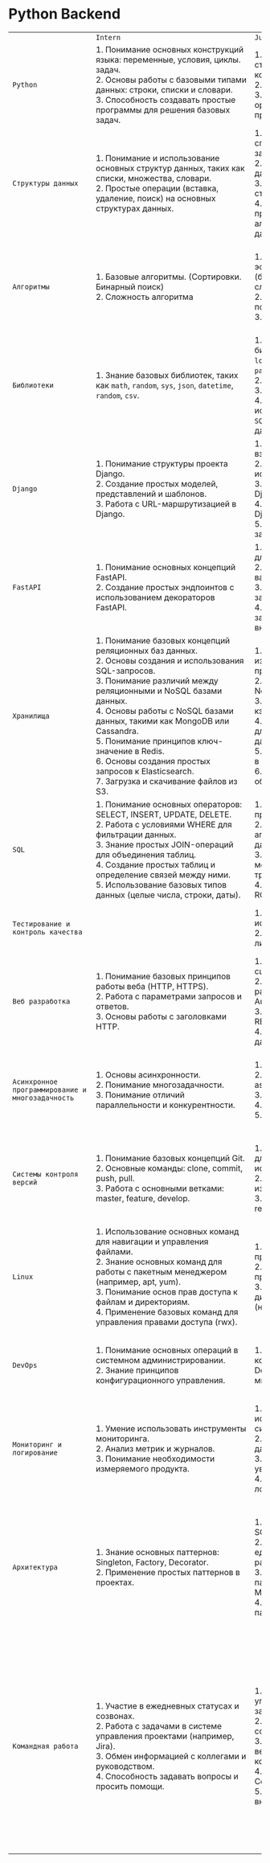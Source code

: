 # Python Backend

<table>
    <tr>
        <td><div style="width:150px"></div></td>
        <td><div style="width:300px"><code>Intern</code></div></td>
        <td><div style="width:300px"><code>Junior</code></div></td>
        <td><div style="width:300px"><code>Junior+</code></div></td>
        <td><div style="width:300px"><code>Middle</code></div></td>
        <td><div style="width:300px"><code>Middle+</code></div></td>
        <td><div style="width:300px"><code>Senior</code></div></td>
        <td><div style="width:300px"><code>Lead</code></div></td>
    </tr>
    <tr>
        <td><code>Python</code></td>
        <td>
            1. Понимание основных конструкций языка: переменные, условия, циклы. задач.<br>
            2. Основы работы с базовыми типами данных: строки, списки и словари.<br>
            3. Способность создавать простые программы для решения базовых задач.
        </td>
        <td>
            1. Уверенное владение основными структурами данных (списки, кортежи, множества).<br>
            2. Обработка ошибок и исключений.<br>
            3. Понимание основ объектно-ориентированного программирования.
        </td>
        <td>
            1. Продвинутое использование парадигмы ООП, включая полиморфизм и инкапсуляцию.<br>
            2. Понимание принципов работы декораторов и метаклассов.
        </td>
        <td>
            1. Использование инструментов для оптимизации и улучшения производительности Python-кода.<br>
            2. Глубокое понимание GIL (Global Interpreter Lock) и методов его обхода.<br>
            3. Понимание счетчика ссылок и сборщика мусора
        </td>
        <td></td>
        <td></td>
        <td></td>
    </tr>
    <tr>
        <td><code>Структуры данных</code></td>
        <td>
            1. Понимание и использование основных структур данных, таких как списки, множества, словари.<br>
            2. Простые операции (вставка, удаление, поиск) на основных структурах данных.
        </td>
        <td>
            1. Эффективное использование списков и словарей для различных задач.<br>
            2. Работа с вложенными структурами данных.<br>
            3. Понимание принципов работы стеков и очередей.<br>
            4. Оценка временной и пространственной сложности алгоритмов на основных структурах данных.
        </td>
        <td>
            1. Понимание древовидных структур данных и графов.<br>
            2. Работа с бинарными деревьями, AVL-деревьями и графами.<br>
            3. Работа с двусвязными списками, кольцевыми списками и другими продвинутыми вариантами.<br>
            4. Углубленное понимание работы хеш-таблиц и коллизий.
        </td>
        <td>
            1. Работа с несбалансированными деревьями.<br>
            2. Работа с графами, включая алгоритмы обхода.  
        </td>
        <td>
            1. Понимание распределенных структур данных для масштабируемости.<br>
            2. Работа с согласованными и непрерывными структурами данных.<br>
            3. Оптимизация производительности при использовании структур данных.<br>
            4. Анализ и улучшение сложности алгоритмов.
        </td>
        <td>
            1. Работа с потоками данных и безопасностью данных в многопоточных приложениях.<br>
            2. Применение структур данных для эффективного решения задач параллельных вычислений.
        </td>
        <td>
            1. Принятие стратегических решений по выбору структур данных в зависимости от требований проекта.<br>
            2. Определение стандартов и лучших практик по использованию структур данных в организации.<br>
            3. Использование структур данных в архитектуре проекта для достижения высокой производительности и масштабируемости.
        </td>
    </tr>
    <tr>    
        <td><code>Алгоритмы</code></td>
        <td>
            1. Базовые алгоритмы. (Сортировки. Бинарный поиск)<br>
            2. Сложность алгоритма
        </td>
        <td>
            1. Использование более эффективных алгоритмов сортировки (быстрая сортировка, сортировка слиянием).<br>
            2. Работа с бинарным поиском и поиском по хеш-таблицам.<br>
            3. Понимание понятия мемоизации.
        </td>
        <td>
            1. Работа с алгоритмами поиска в графах (DFS, BFS).<br>
            2. Применение алгоритмов кратчайшего пути (алгоритм Дейкстры, Флойда-Уоршелла, Беллмана-Форда).</td>
        <td>
            1. Работа с алгоритмами сортировки с временной сложностью O(n log n) (например, TimSort).<br>
            2. Стабильность алгоритмов<br>
            3. Работа с алгоритмами на деревьях (например, обходы дерева, поиск LCA).<br>
            4. Работа с регулярными выражениями.
        </td>
        <td></td>
        <td>
            1. Работа с алгоритмами для решения задач на графах высокой сложности (например, алгоритмы на сетях, потоки в графах).<br>
            2. Применение алгоритмов в распределенных системах и на параллельных архитектурах.<br>
            3. Работа с алгоритмами консенсуса и распределенной блокировкой.
        </td>
        <td>
            1. Принятие стратегических решений по выбору алгоритмов в зависимости от требований проекта.<br>
            2. Оценка производительности и масштабируемости алгоритмов.
        </td>
    </tr>
    <tr>
        <td><code>Библиотеки</code></td>
        <td>
            1. Знание базовых библиотек, таких как <code>math</code>, <code>random</code>, <code>sys</code>, <code>json</code>, <code>datetime</code>, <code>random</code>, <code>csv</code>.
        </td>
        <td>
            1. Использование базовых библиотек: <code>itertools</code>, <code>functools</code>, <code>logging</code>, <code>dataclasses</code>, <code>re</code>, <code>collections</code>, <code>pathlib</code>, <code>pickle</code>, <code>io</code>, <code>urllib</code>.<br>
            2. <code>Pydantic</code><br>
            3. <code>requests</code> / <code>httpx</code><br>
            4. Простые запросы с использованием библиотеки <code>SQLAlchemy</code> для работы с базами данных.
        </td>
        <td>
            1. Использование базовых библиотек: <code>threading</code>, <code>multiprocessing</code>, <code>contextlib</code>, <code>contextvars</code>, <code>abs</code>, <code>ast</code>.<br>
            2. <code>Pandas</code>, <code>numpy</code></td>
        <td>
            1. Работа с библиотекой <code>asyncio</code>. Понимание ее работы<br>
            2. Опыт использования <code>aiohttp</code> для асинхронных HTTP-запросов.
        </td>
        <td>
            1. Знание библиотек для обработки больших данных, таких как Apache Spark.<br>
            2. Опыт работы с библиотеками визуализации: <code>matplotlib</code>, <code>seaborn</code>, <code>Plotly</code>.</td>
        <td></td>
        <td>
            1. Принятие стратегических решений по выбору библиотек и фреймворков для проектов.
        </td>
    </tr>
    <tr>
        <td><code>Django</code></td>
        <td>
            1. Понимание структуры проекта Django.<br>
            2. Создание простых моделей, представлений и шаблонов.<br>
            3. Работа с URL-маршрутизацией в Django.
        </td>
        <td>
            1. Работа с Django ORM для взаимодействия с базой данных.<br>
            2. Простые операции CRUD с использованием моделей Django.<br>
            3. Создание и обработка форм в Django.<br>
            4. Создание простых API на DRF / Django-Ninja<br>
            5. Создание простых асинхронных задач с использованием Celery
        </td>
        <td>
            1. Использование классов представлений (View) и их настройка.<br>
            2. Работа с различными типами представлений (ListView, DetailView и др.).<br>
            3. Работа с системой аутентификации Django.<br>
            4. Понимание фабрики сериализаторов.
        </td>
        <td>
            1. Использование кэширования и других методов оптимизации.<br>
            2. Работа с многопоточностью и асинхронными запросами.<br>
            3. Работа с Django Channels для создания асинхронных приложений.<br>
            4. Создание сложных цепочек асинхронных задач с использованием Celery
        </td>
        <td>
            1. Опыт написания / применения и отката сложных миграций<br>
            2. Использование django с elasticsearch / kafka / clickhouse и тп
        </td>
        <td>
            1. Интеграция Django с другими сервисами / микросервисами.<br>
            2. Работа с инструментами для управления множеством Django-приложений.
        </td>
        <td></td>
    </tr>
    <tr>
        <td><code>FastAPI</code></td>
        <td>
            1. Понимание основных концепций FastAPI.<br>
            2. Создание простых эндпоинтов с использованием декораторов FastAPI.
        </td>
        <td>
            1. Использование Pydantic моделей для валидации данных.<br>
            2. Работа с дополнительными валидаторами Pydantic.<br>
            3. Понимание концепции зависимостей в FastAPI.<br>
            4. Использование инъекции зависимостей для работы с внешними ресурсами.
        </td>
        <td>
            1. Работа с системой аутентификации FastAPI.<br>
            2. Использование ORM / ODM, например SQLAlchemy, для взаимодействия с базой данных.<br>
            3. Работа с различными типами запросов и фильтров в FastAPI.
        </td>
        <td>
            1. Работа с коллекциями данных и связями между ресурсами.<br>
            2. Разработка WebSocket-эндпоинтов с использованием FastAPI.<br>
            3. Применение асинхронных операций для улучшения производительности.
        </td>
        <td>
            1. Интеграция FastAPI с микросервисами.<br>
            2. Работа с инструментами для управления множеством FastAPI-приложений.<br>
            3. Разработка стратегий обработки ошибок и безопасности.
        </td>
        <td>
            1. Знание инструментов оптимизации FastAPI приложений: orjson, httptools, uvloop
            2. Опыт использование нескольких хранилищ в одном FastAPI приложении
        </td>
        <td></td>
    </tr>
    <tr>
        <td><code>Хранилища</code></td>
        <td>
            1. Понимание базовых концепций реляционных баз данных.<br>
            2. Основы создания и использования SQL-запросов.<br>
            3. Понимание различий между реляционными и NoSQL базами данных.<br>
            4. Основы работы с NoSQL базами данных, такими как MongoDB или Cassandra.<br>
            5. Понимание принципов ключ-значение в Redis.<br>
            6. Основы создания простых запросов к Elasticsearch.<br>
            7. Загрузка и скачивание файлов из S3.
        </td>
        <td>
            1. Использование SQL для создания, изменения и извлечения данных в приложении.<br>
            2. Знание основных операций в NoSQL базах данных.<br>
            3. Использование Redis для кэширования данных в приложении.<br>
            4. Работа с запросами в Elasticsearch для фильтрации и сортировки данных.<br>
            5. Индексация и обновление данных в Elasticsearch.<br>
            6. Интеграция S3 для хранения и обработки файлов в приложении.
        </td>
        <td>
            1. Работа с транзакциями в реляционных базах данных.<br>
            2. Оптимизация производительности запросов с использованием индексов и анализа выполнения.<br>
            3. Использование различных типов NoSQL баз данных в зависимости от требований проекта.<br>
            4. Использование Pipelining и транзакций в Redis.<br>
            5. Работа с расширенными функциями поиска, такими как фасеты и агрегации.<br>
            6. Интеграция Elasticsearch в приложение для полнотекстового поиска.
        </td>
        <td>
            1. Проектирование и оптимизация схемы базы данных для реляционных и NoSQL баз данных.<br>
            2. Проектирование и настройка партицирования в NoSQL базах данных.<br>
            3. Работа с механизмами шардинга и репликации в Redis. <br>
            4. Использование Redis в распределенных системах.<br>
            5. Оптимизация индексации и поиска для высоконагруженных систем.<br>
            6. Использование репликации и разделения данных в Elasticsearch.
        </td>
        <td>
            1. Оптимизация работы с Redis в условиях высокой нагрузки.<br>
            2. Использование Redis в качестве брокера сообщений. <br>
            3. Продвинутая оптимизация SQL-запросов с использованием индексов, материализованных представлений и хранимых процедур.<br>
            4. Работа с механизмами кэширования и предварительной выборки данных.
        </td>
        <td>
            1. Работа с распределенными кешами и хранилищами.<br>
            2. Использование инструментов машинного обучения для улучшения поиска в Elasticsearch.<br>
            3. Работа с тематическим моделированием и рекомендательными системами.<br>
            4. Проектирование и внедрение высокодоступных и отказоустойчивых хранилищ данных в облаке.
        </td>
        <td>
            1. Принятие стратегических решений по выбору между SQL и NoSQL решениями в компании.<br>
            2. Внедрение новых технологий хранения данных.<br>
            3. Менторство и обучение команды в области работы с данными.
        </td>
    </tr>
    <tr>
        <td><code>SQL</code></td>
        <td>
            1. Понимание основных операторов: SELECT, INSERT, UPDATE, DELETE.<br>
            2. Работа с условиями WHERE для фильтрации данных.<br>
            3. Знание простых JOIN-операций для объединения таблиц.<br>
            4. Создание простых таблиц и определение связей между ними.<br>
            5. Использование базовых типов данных (целые числа, строки, даты).        
        </td>
        <td>
            1. Работа с индексами для улучшения производительности запросов.<br>
            2. Использование GROUP BY и агрегатных функций для анализа данных.<br>
            3. Понимание транзакционной модели данных и работа с транзакциями.<br>
            4. Знание команд COMMIT и ROLLBACK.
        </td>
        <td>
            1. Использование подзапросов для решения сложных задач.
            2. Использование оконных функций.
        </td>
        <td>
            1. Проектирование сложных схем баз данных с учетом требований приложения.<br>
            2. Работа с инструментами моделирования данных (например, ER-диаграммы).
        </td>
        <td></td>
        <td>
            1. Оптимизация схем баз данных для различных видов запросов.
        </td>
        <td>
            1. Принятие стратегических решений по выбору технологий и методов хранения данных.
        </td>
    </tr>
    <tr>
        <td><code>Тестирование и контроль качества</code></td>
        <td></td>
        <td>
            1. Умение писать тесты с использованием pytest / unittest.<br>
            2. Пользоваться настроенными линтерами и форматерами.
        </td>
        <td>
            1. Знание и умение применять mock, fixture, faker.<br>
            2. Понимание настроек линтеров.<br>
            3. Придерживаться типизации кода.
        </td>
        <td>
            1. Понимание ценности тестов в корпоративной разработке.<br>
            2. Умение настаивать линтеры и тайпчекеры.
        </td>
        <td>
            1. Написание нагрузочных тестов.<br>
            2. Понимание различия тестовых сред<br>
            3. Умение настраивать тестовые среды.
        </td>
        <td>
            1. Разработка через тестирование. Понимание плюсов и минусов.<br>
            2. Понимаение различий flake, pylint, ruff.
        </td>
        <td></td>
    </tr>
    <tr>
        <td><code>Веб разработка</code></td>
        <td>
            1. Понимание базовых принципов работы веба (HTTP, HTTPS).<br>
            2. Работа с параметрами запросов и ответов.<br>
            3. Основы работы с заголовками HTTP.
        </td><td>
            1. Работа с более сложными сценариями использования HTTP.<br>
            2. Знание и использование различных заголовков, таких как Authorization, Content-Type, и др.<br>
            3. Проектирование и разработка RESTful API.<br>
            4. Знание и применение форматов данных, таких как JSON.
        </td><td>
            1. Работа с версионированием API.<br>
            2. Понимание основ GraphQL / grpc / jsonrpc и их преимуществ и недостатков.<br>
            3. Знание основ безопасности веб-приложений.
        </td><td>
            1. Оптимизация запросов для повышения производительности.<br>
            2. Работа с кэшированием и заголовками для контроля кеширования.
        </td><td>
            1. Использование асинхронных запросов для повышения производительности.<br>
            2. Работа с веб-сокетами для реализации асинхронных веб-приложений.<br>
            3. Защита GraphQL-запросов от уязвимостей.
        </td><td>
            1. Использование CDN и других инструментов для улучшения распределения нагрузки.
        </td><td>
            1. Принятие стратегических решений по выбору протоколов и технологий для проектов.
        </td>
    </tr>
    <tr>
        <td><code>Асинхронное программирование и многозадачность</code></td>
        <td>
            1. Основы асинхронности. <br>
            2. Понимание многозадачности.<br>
            3. Понимание отличий параллельности и конкурентности.
        </td>
        <td>
            1. Работа с корутинами.<br>
            2. Знание asyncio. Использование async/await.<br>
            3. Работа с потоками.<br>
            4. Работа с процессами.<br>
            5. Опыт работы с celery.
        </td>
        <td>
            1. Понимание работы event loop.<br>
            2. Понимание работы процессов в операционной системе.<br>
            3. Понимание принципов обработки ошибок в асинхронном коде.<br>
            4. Понимание принципов взаимодействия между потоками.
        </td>
        <td>
            1. Оптимизация асинхронного кода.<br>
            2. Использование асинхронных паттернов.<br>
            3. Понимание отличий от wsgi и asgi.<br>
            4. Опыт межсервисного асинхронного взаимодействия с помощью брокеров или event store (rabbitbq / kafka).
        </td>
        <td>
            1. Опыт разрешения проблем в асинхронном коде.
        </td>
        <td>
            1. Опыт создания высоконагруженных асинхронных приложений.
        </td>
        <td>
            1. Руководство командой в области асинхронного программирования.<br>
            2. Архитектурные решения в асинхронных системах.
        </td>
    </tr>
    <tr>
        <td><code>Системы контроля версий</code></td>
        <td>
            1. Понимание базовых концепций Git.<br>
            2. Основные команды: clone, commit, push, pull.<br>
            3. Работа с основными ветками: master, feature, develop.
        </td>
        <td>
            1. Создание и управление ветками для разработки новых функций и исправлений.<br>
            2. Слияние веток для интеграции изменений.<br>
            3. Работа с форками и создание pull request'ов.
        </td>
        <td>
            1. Работа с конфликтами при слиянии веток.<br>
            2. Ручное разрешение конфликтов и их предотвращение.<br>
            3. Создание и использование Git Hooks для автоматизации процессов (например, перед коммитом).
        </td>
        <td>
            1. Создание релизов и проставление тегов.<br>
            2. Управление версиями проекта в Git.<br>
            3. Работа с Git Flow для управления циклом разработки.<br>
            4. Понимание лучших практик для использования Git в командных проектах.
        </td>
        <td>
            1. Работа с подмодулями и поддеревьями.
            2. Интеграция Git с другими инструментами разработки.
        </td>
        <td></td>
        <td>
            1. Принятие стратегических решений по выбору модели ветвления и релизного цикла в больших командах.
        </td>
    </tr>
    <tr>
        <td><code>Linux</code></td>
        <td>
            1. Использование основных команд для навигации и управления файлами.<br>
            2. Знание основных команд для работы с пакетным менеджером (например, apt, yum).<br>
            3. Понимание основ прав доступа к файлам и директориям.<br>
            4. Применение базовых команд для управления правами доступа (rwx).
        </td>
        <td>
            1. Отслеживание и завершение процессов.<br>
            2. Работа с фоновыми и передними процессами.<br>
            3. Использование инструментов для диагностики сетевых проблем (например, ping, traceroute).
        </td>
        <td>
            1. Написание простых скриптов на Bash.<br>
            2. Использование переменных, циклов, условных операторов в скриптах.<br>
            3. Просмотр и анализ системных журналов (логов).
        </td>
        <td>
            1. Создание и управление пользователями и группами.<br>
            3. Установка и обновление программных пакетов.<br>
            4. Управление модулями ядра и ядром системы.
        </td>
        <td>
            1. Использование инструментов автоматизации (например, Ansible).<br>
            2. Написание скриптов для автоматизации рутинных задач.
        </td>
        <td></td>
        <td></td>
    </tr>
    <tr>
        <td><code>DevOps</code></td>
        <td>
            1. Понимание основных операций в системном администрировании.<br>
            2. Знание принципов конфигурационного управления.
        </td>
        <td>
            1. Знание Docker и основы работы с контейнерами.
            2. Использование Docker Compose для управления многоконтейнерными приложениями.<br>
        </td>
        <td>
            1. Основы работы с Kubernetes для оркестрации контейнеров.<br>
            2. Понимание концепций подов, нод, сервисов и репликации в Kubernetes.
        </td>
        <td>
            1. Работа с blue-green и canary развертываниями.<br>
            2. Понимание принципов serverless.
        </td>
        <td>
            1. Оптимизация инфраструктуры для высоконагруженных проектов.<br>
            2. Работа с распределенными системами и горизонтальным масштабированием.<br>
            3. Оптимизация затрат и ресурсов в облачных средах.
        </td>
        <td>
            1. Опыт миграции высоконагруженного приложения от одного провайдера в другой.
        </td>
        <td>
            1. Принятие стратегических решений по выбору технологий развертывания.<br>
            2. Консультирование devops инженеров по особенностям работы python.
        </td>
    </tr>
    <tr>
        <td><code>Мониторинг и логирование</code></td>
        <td>
            1. Умение использовать инструменты мониторинга.<br>
            2. Анализ метрик и журналов.<br>
            3. Понимание необходимости измеряемого продукта.
        </td>
        <td>
            1. Понимание принципов и использование централизованных систем логирования.<br>
            2. Создание мониторинговых дашбордов.<br>
            3. Настройка алертинга и уведомлений.<br>
            4. Автоматизация мониторинга и логирования.
        </td>
        <td>
            1. Решение проблем и оптимизация производительности на основе данных мониторинга.<br>
            2. Конфигурация и настройка мониторинга.<br>
            3. Опыт интеграции с инфраструктурными облачными решениями.
        </td>
        <td>
            1. Работа с распределенными системами мониторинга.<br>
            2. Настройка межсервисных трассировок.
        </td>
        <td></td>
        <td></td>
        <td>
            1. Руководство командой в области мониторинга и логирования.<br>
            2. Архитектурные решения для масштабируемого мониторинга и логирования.
        </td>
    </tr>
    <!--<tr>
        <td><code>Внешние интеграции</code></td>
        <td></td>
        <td></td>
        <td></td>
        <td></td>
        <td></td>
        <td></td>
        <td></td>
    </tr>-->
    <tr>
        <td><code>Архитектура</code></td>
        <td>
            1. Знание основных паттернов: Singleton, Factory, Decorator.<br>
            2. Применение простых паттернов в проектах.
        </td>
        <td>
            1. Понимание основных принципов SOLID.<br>
            2. Применение принципа единственной ответственности в разработке.<br>
            3. Использование более сложных паттернов: Observer, Strategy, State, Mediator.<br>
            4. Проектирование с применением паттернов для повышения гибкости.
        </td>
        <td>
            1. Применение остальных принципов SOLID (Открытое/Закрытое, Подстановки Лисков, Инверсия зависимостей).<br>
            2. Понимание различных архитектурных стилей: монолит, микросервисы, serverless.
        </td>
        <td>
            1. Применение SOLID в реальных сценариях разработки.<br>
            2. Оценка и обновление архитектуры для соответствия принципам SOLID.<br>
            2. Понимание принципов гексагональной архитектуры.<br>
            4. Проектирование приложений с разделением бизнес-логики и инфраструктуры.<br>
            5. Проектирование систем с применением более сложных паттернов: CQRS, Event Sourcing.<br>
            6. Работа с асинхронными и распределенными системами.
        </td>
        <td>
            1. Проектирование высоконагруженных систем с учетом горизонтального масштабирования.<br>
            2. Использование шаблонов коммуникации между микросервисами.<br>
            3. Работа с различными стратегиями обновления приложений. <br>
            4. Проектирование и управление схемой версионирования API.
        </td>
        <td></td>
        <td>
            1. Применение принципов гексагональной архитектуры в сложных бизнес-сценариях.<br>
            2. Интеграция гексагональной архитектуры с микросервисной архитектурой.<br>
            3. Менторство и обучение команды в области архитектуры.<br>
            4. Разработка и внедрение стандартов архитектурного проектирования в организации.
        </td>
    </tr>
    <!--<tr>
        <td><code>Безопасность</code></td>
        <td></td>
        <td></td>
        <td></td>
        <td></td>
        <td></td>
        <td></td>
        <td></td>
    </tr>-->
    <tr>
        <td><code>Командная работа</code></td>
        <td>
            1. Участие в ежедневных статусах и созвонах.<br>
            2. Работа с задачами в системе управления проектами (например, Jira).<br>
            3. Обмен информацией с коллегами и руководством.<br>
            4. Способность задавать вопросы и просить помощи.
        </td>
        <td>
            1. Способность эффективно управлять своим временем и задачами.<br>
            2. Работа с приоритетами и соблюдение дедлайнов.<br>
            3. Работа в системах контроля версий (например, Git) в рамках команды.<br>
            4. Понимание принципов и целей Code Review.<br>
            5. Участие в процессе обзора кода, внесение своих комментариев.
        </td>
        <td>
            1. Улучшение навыков письменной и устной коммуникации.<br>
            2. Участие в обсуждении архитектурных решений и планировании задач.<br>
            3. Развитие навыков урегулирования конфликтов.<br>
            4. Способность конструктивно обсуждать разногласия в команде.
        </td>
        <td>
            1. Возможность взять на себя роль лидера в отсутствие руководителя.<br>
            2. Способность организовывать и направлять работу команды.<br>
            3. Помощь младшим членам команды в их профессиональном росте.<br>
            4. Делегирование задач и предоставление поддержки.<br>
            5. Умение эффективно управлять конфликтами и находить компромиссы.<br>
            6. Принятие участия в разрешении сложных ситуаций в команде.
        </td>
        <td>
            1. Разработка и внедрение стратегии управления командой.<br>
            2. Работа над мотивацией и вовлечением членов команды.<br>
            3. Развитие программ обучения и поддержка профессионального роста команды.<br>
            4. Участие в подборе новых сотрудников и их адаптация.
        </td>
        <td>
            1. Принятие стратегических решений в отношении структуры команды.<br>
            2. Развитие и внедрение культуры работы в команде.<br>
            3. Принятие инициативы в инновационных проектах и исследованиях.<br>
            4. Разработка стратегии внедрения новых технологий в команде.
        </td>
        <td>
            1. Разработка и внедрение стратегии развития отдела разработки.<br>
            2. Принятие ключевых стратегических решений в области технологического стека, архитектуры и методологии разработки.<br>
            3. Поддержка и поощрение исследовательской работы внутри команды.<br>
            4. Развитие программ для непрерывного обучения и профессионального роста команды.<br>
            5. Проведение регулярных обзоров производительности и обратной связи.<br>
            6. Внедрение и поддержание ценностей и культуры компании в отделе разработки.<br>
            7. Формирование положительного и вдохновляющего рабочего окружения.
        </td>
    </tr>
    <!--<tr>
        <td><code>Обучение и развитие</code></td>
        <td></td>
        <td></td>
        <td></td>
        <td></td>
        <td></td>
        <td></td>
        <td></td>
    </tr>-->
</table>
